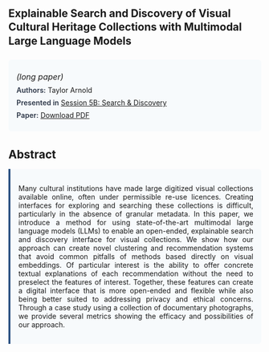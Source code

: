 
<style>    
    h2 {
        margin-top: 0;
        margin-bottom: 1.5rem;
        line-height: 1.3;
    }
    
    h3 {
        margin-top: 2rem;
        margin-bottom: 1rem;
        font-size: 1.4rem;
        font-weight:bold;
    }
    
    .metadata {
        background-color: #f7fafc;
        padding: 1rem;
        border-radius: 6px;
        margin-bottom: 2rem;
    }
    
    .metadata p {
        margin: 0.5rem 0;
    }
    
    .abstract {
        text-align: justify;
        padding: 1rem;
        background-color: #f7fafc;
        border-left: 4px solid #2c5282;
        border-radius: 0 6px 6px 0;
    }
    
    strong {
        color: #2d3748;
        font-weight: 600;
    }
</style>
<main role="main">
<h2>Explainable Search and Discovery of Visual Cultural Heritage Collections with Multimodal Large Language Models</h2>

<section class="metadata">
<p style='font-size:1rem'><i>(long paper)</i></p>
<p><strong>Authors:</strong> Taylor Arnold</p>
<p><strong>Presented in</strong> <a href="/programme/#session5B">Session 5B: Search & Discovery</a></p>
<p><strong>Paper:</strong> <a href="https://ceur-ws.org/Vol-3558/paper1.pdf">Download PDF</a></p>
</section>

<section>
<h3>Abstract</h3>
<div class="abstract">
<p>Many cultural institutions have made large digitized visual collections available online, often under permissible re-use licences. Creating interfaces for exploring and searching these collections is difficult, particularly in the absence of granular metadata. In this paper, we introduce a method for using state-of-the-art multimodal large language models (LLMs) to enable an open-ended, explainable search and discovery interface for visual collections. We show how our approach can create novel clustering and recommendation systems that avoid common pitfalls of methods based directly on visual embeddings. Of particular interest is the ability to offer concrete textual explanations of each recommendation without the need to preselect the features of interest. Together, these features can create a digital interface that is more open-ended and flexible while also being better suited to addressing privacy and ethical concerns. Through a case   study using a collection of documentary photographs, we provide several metrics showing the efficacy and possibilities of our approach.</p>
</div>
</section>
</main>